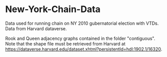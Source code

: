 # New-York-Chain-Data

Data used for running chain on NY 2010 gubernatorial election with VTDs. Data from Harvard dataverse.

Rook and Queen adjacency graphs contained in the folder "contiguous". Note that the shape file must be retrieved from Harvard at https://dataverse.harvard.edu/dataset.xhtml?persistentId=hdl:1902.1/16320.
